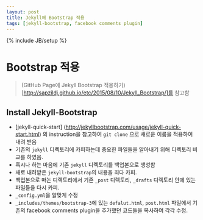 ```yaml
---
layout: post
title: Jekyll에 Bootstrap 적용
tags: [jekyll-bootstrap, facebook comments plugin]
---
```

{% include JB/setup %}

# Bootstrap 적용

> (GitHub Page에 Jekyll Bootstrap 적용하기)[http://sapzildj.github.io/etc/2015/08/10/Jekyll_Bootstrap/]를 참고함

## Install Jekyll-Bootstrap

* [jekyll-quick-start] (http://jekyllbootstrap.com/usage/jekyll-quick-start.html) 의 instruction을 참고하여 `git clone` 으로 새로운 이름을 적용하여 내려 받음 
* 기존의 `jekyll` 디렉토리에 카피하는데 중요한 파일들을 알아내기 위해 디렉토리 비교를 하였음.
* 혹시나 하는 마음에 기존 `jekyll` 디렉토리를 백업본으로 생성함
* 새로 내려받은 `jekyll-bootstrap`의 내용을 죄다 카피.
* 백업본으로 떠논 디렉토리에서 기존 `_post` 디렉토리, `_drafts` 디렉토리 안에 있는 파일들을 다시 카피.
* `_config.yml`을 알맞게 수정 
* `_includes/themes/bootstrap-3`에 있는 `defalut.html`, `post.html` 파일에서 기존의 facebook comments plugin을 추가했던 코드들을 복사하여 각각 수정.


